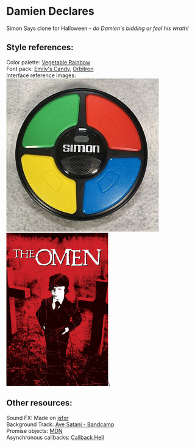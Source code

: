 # Damien Declares

 Simon Says clone for Halloween - *do Damien's bidding or feel his wrath!*

 ## Style references:

 Color palette: [Vegetable Rainbow](https://www.color-hex.com/color-palette/1051883)\
 Font pack: [Emily's Candy](https://fonts.google.com/specimen/Emilys+Candy), [Orbitron](https://fonts.google.com/specimen/Orbitron)\
 Interface reference images:\
 <img src = "images/simon.jpg" alt="Simon Says" height="400" width="auto"> <img alt="The Omen" src="images/omen.jpg" height="400" width="auto">\

 ## Other resources:

 Sound FX: Made on [jsfxr](https://sfxr.me)\
 Background Track: [Ave Satani - Bandcamp](https://deadlennon.bandcamp.com/track/intro-ave-satani)\
 Promise objects: [MDN](https://developer.mozilla.org/en-US/docs/Web/JavaScript/Reference/Global_Objects/Promise)\
 Asynchronous callbacks: [Callback Hell](http://callbackhell.com)